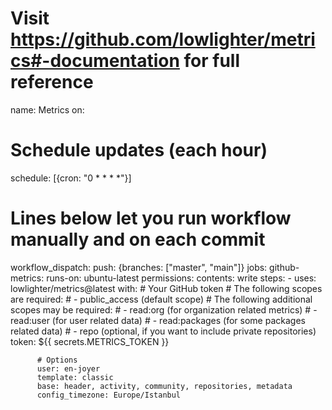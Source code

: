 # Visit https://github.com/lowlighter/metrics#-documentation for full reference
name: Metrics
on:
  # Schedule updates (each hour)
  schedule: [{cron: "0 * * * *"}]
  # Lines below let you run workflow manually and on each commit
  workflow_dispatch:
  push: {branches: ["master", "main"]}
jobs:
  github-metrics:
    runs-on: ubuntu-latest
    permissions:
      contents: write
    steps:
      - uses: lowlighter/metrics@latest
        with:
          # Your GitHub token
          # The following scopes are required:
          #  - public_access (default scope)
          # The following additional scopes may be required:
          #  - read:org      (for organization related metrics)
          #  - read:user     (for user related data)
          #  - read:packages (for some packages related data)
          #  - repo          (optional, if you want to include private repositories)
          token: ${{ secrets.METRICS_TOKEN }}

          # Options
          user: en-joyer
          template: classic
          base: header, activity, community, repositories, metadata
          config_timezone: Europe/Istanbul
